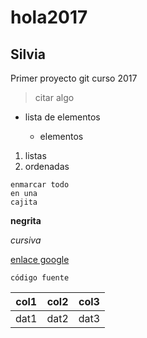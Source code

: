 # hola2017
## Silvia

Primer proyecto git curso 2017

>citar algo

- lista de elementos

  - elementos


1. listas
2. ordenadas


~~~
enmarcar todo
en una
cajita
~~~

**negrita**

*cursiva*

[enlace google](http://www.google.es)

`código fuente`

| col1 | col2 | col3 |
| ---- | ---- | ---- |
| dat1 | dat2 | dat3 |
